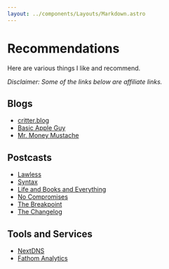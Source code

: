 ```yaml
---
layout: ../components/Layouts/Markdown.astro
---
```


# Recommendations

Here are various things I like and recommend.

_Disclaimer: Some of the links below are affiliate links._

## Blogs

- [critter.blog](https://critter.blog)
- [Basic Apple Guy](https://basicappleguy.com)
- [Mr. Money Mustache](https://www.mrmoneymustache.com)

## Postcasts

- [Lawless](https://wng.org/podcasts/lawless)
- [Syntax](https://syntax.fm)
- [Life and Books and Everything](https://rss.com/podcasts/lbe/)
- [No Compromises](https://show.nocompromises.io/episodes)
- [The Breakpoint](https://www.breakpoint.org/breakpoint-podcasts/)
- [The Changelog](https://changelog.com/podcast)

## Tools and Services

- [NextDNS](https://nextdns.io/?from=fv6gdgxw)
- [Fathom Analytics](https://usefathom.com/ref/MUTXKR)
